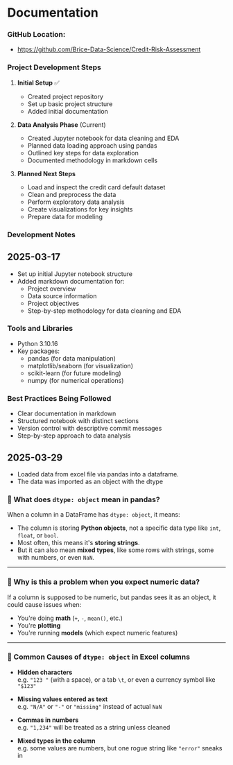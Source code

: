 # Documentation

### GitHub Location:
- https://github.com/Brice-Data-Science/Credit-Risk-Assessment

### Project Development Steps

1. **Initial Setup** ✅
    - Created project repository
    - Set up basic project structure
    - Added initial documentation

2. **Data Analysis Phase** (Current)
    - Created Jupyter notebook for data cleaning and EDA
    - Planned data loading approach using pandas
    - Outlined key steps for data exploration
    - Documented methodology in markdown cells

3. **Planned Next Steps**
    - Load and inspect the credit card default dataset
    - Clean and preprocess the data
    - Perform exploratory data analysis
    - Create visualizations for key insights
    - Prepare data for modeling

### Development Notes

## 2025-03-17
- Set up initial Jupyter notebook structure
- Added markdown documentation for:
    - Project overview
    - Data source information
    - Project objectives
    - Step-by-step methodology for data cleaning and EDA

### Tools and Libraries
- Python 3.10.16
- Key packages:
    - pandas (for data manipulation)
    - matplotlib/seaborn (for visualization)
    - scikit-learn (for future modeling)
    - numpy (for numerical operations)

### Best Practices Being Followed
- Clear documentation in markdown
- Structured notebook with distinct sections
- Version control with descriptive commit messages
- Step-by-step approach to data analysis


## 2025-03-29
- Loaded data from excel file via pandas into a dataframe.
- The data was imported as an object with the dtype

### 🧠 What does `dtype: object` mean in pandas?

When a column in a DataFrame has `dtype: object`, it means:

- The column is storing **Python objects**, not a specific data type like `int`, `float`, or `bool`.
- Most often, this means it's **storing strings**.
- But it can also mean **mixed types**, like some rows with strings, some with numbers, or even `NaN`.

---

### 🧪 Why is this a problem when you expect numeric data?

If a column is supposed to be numeric, but pandas sees it as an object, it could cause issues when:

- You're doing **math** (`+`, `-`, `mean()`, etc.)
- You're **plotting**
- You're running **models** (which expect numeric features)

---

### 🚨 Common Causes of `dtype: object` in Excel columns

- **Hidden characters**  
  e.g. `"123 "` (with a space), or a tab `\t`, or even a currency symbol like `"$123"`

- **Missing values entered as text**  
  e.g. `"N/A"` or `"-"` or `"missing"` instead of actual `NaN`

- **Commas in numbers**  
  e.g. `"1,234"` will be treated as a string unless cleaned

- **Mixed types in the column**  
  e.g. some values are numbers, but one rogue string like `"error"` sneaks in
